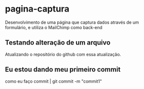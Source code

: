 # pagina-captura
Desenvolvimento de uma página que captura dados através de um formulário, e utiliza o MailChimp como back-end

## Testando alteração de um arquivo
Atualizando o repositório do github com essa atualização.

## Eu estou dando meu primeiro commit
como eu faço commit | git commit -m "commit1"